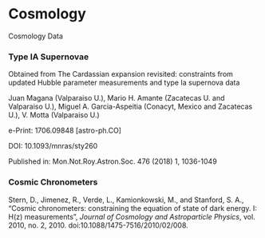 # Cosmology
Cosmology Data

### Type IA Supernovae
Obtained from The Cardassian expansion revisited: constraints from updated Hubble parameter measurements and type Ia supernova data

Juan Magana (Valparaiso U.), Mario H. Amante (Zacatecas U. and Valparaiso U.), Miguel A. Garcia-Aspeitia (Conacyt, Mexico and Zacatecas U.), V. Motta (Valparaiso U.)

e-Print: 1706.09848 [astro-ph.CO]

DOI: 10.1093/mnras/sty260

Published in: Mon.Not.Roy.Astron.Soc. 476 (2018) 1, 1036-1049



### Cosmic Chronometers

Stern, D., Jimenez, R., Verde, L., Kamionkowski, M., and Stanford, S. A., “Cosmic chronometers: constraining the equation of state of dark energy. I: H(z) measurements”, <i>Journal of Cosmology and Astroparticle Physics</i>, vol. 2010, no. 2, 2010. doi:10.1088/1475-7516/2010/02/008.

